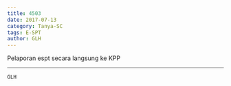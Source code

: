 ```yaml
---
title: 4503
date: 2017-07-13
category: Tanya-SC
tags: E-SPT
author: GLH
---
```


Pelaporan espt secara langsung ke KPP

---



`GLH`
